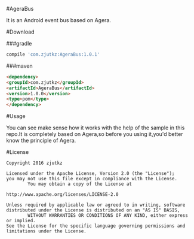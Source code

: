 #AgeraBus

It is an Android event bus based on Agera.



#Download

###gradle

```groovy
compile 'com.zjutkz:AgeraBus:1.0.1'
```

###maven

```html
<dependency>
<groupId>com.zjutkz</groupId>
<artifactId>AgeraBus</artifactId>
<version>1.0.0</version>
<type>pom</type>
</dependency>
```



#Usage

You can see make sense how it works with the help of the sample in this repo.It is completely based on Agera,so before you using it,you'd better know the principle of Agera.



#License

```
Copyright 2016 zjutkz

Licensed under the Apache License, Version 2.0 (the "License");
you may not use this file except in compliance with the License.
        You may obtain a copy of the License at

http://www.apache.org/licenses/LICENSE-2.0

Unless required by applicable law or agreed to in writing, software
distributed under the License is distributed on an "AS IS" BASIS,
        WITHOUT WARRANTIES OR CONDITIONS OF ANY KIND, either express or implied.
See the License for the specific language governing permissions and
limitations under the License.
```